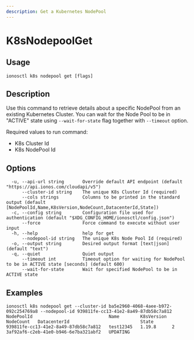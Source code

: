 ```yaml
---
description: Get a Kubernetes NodePool
---
```


# K8sNodepoolGet

## Usage

```text
ionosctl k8s nodepool get [flags]
```

## Description

Use this command to retrieve details about a specific NodePool from an existing Kubernetes Cluster. You can wait for the Node Pool to be in "ACTIVE" state using `--wait-for-state` flag together with `--timeout` option.

Required values to run command:

* K8s Cluster Id
* K8s NodePool Id

## Options

```text
  -u, --api-url string       Override default API endpoint (default "https://api.ionos.com/cloudapi/v5")
      --cluster-id string    The unique K8s Cluster Id (required)
      --cols strings         Columns to be printed in the standard output (default [NodePoolId,Name,K8sVersion,NodeCount,DatacenterId,State])
  -c, --config string        Configuration file used for authentication (default "$XDG_CONFIG_HOME/ionosctl/config.json")
      --force                Force command to execute without user input
  -h, --help                 help for get
      --nodepool-id string   The unique K8s Node Pool Id (required)
  -o, --output string        Desired output format [text|json] (default "text")
  -q, --quiet                Quiet output
      --timeout int          Timeout option for waiting for NodePool to be in ACTIVE state [seconds] (default 600)
      --wait-for-state       Wait for specified NodePool to be in ACTIVE state
```

## Examples

```text
ionosctl k8s nodepool get --cluster-id ba5e2960-4068-4aee-b972-092c254769a8 --nodepool-id 939811fe-cc13-41e2-8a49-87db58c7a812 
NodePoolId                             Name        K8sVersion  NodeCount   DatacenterId                           State
939811fe-cc13-41e2-8a49-87db58c7a812   test12345   1.19.8      2           3af92af6-c2eb-41e0-b946-6e7ba321abf2   UPDATING
```

